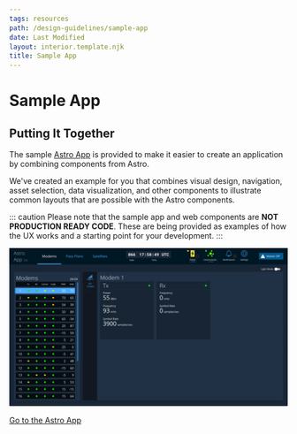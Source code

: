 ```yaml
---
tags: resources
path: /design-guidelines/sample-app
date: Last Modified
layout: interior.template.njk
title: Sample App
---
```


# Sample App

## Putting It Together

The sample [Astro App](https://sample-app.astrouxds.com/) is provided to make it easier to create an application by combining components from Astro.

We've created an example for you that combines visual design, navigation, asset selection, data visualization, and other components to illustrate common layouts that are possible with the Astro components.

::: caution
Please note that the sample app and web components are **NOT PRODUCTION READY CODE**. These are being provided as examples of how the UX works and a starting point for your development.
:::

![Astro Sample App screenshot.](/img/design-guidelines/astro-app.png)

[Go to the Astro App](https://sample-app.astrouxds.com/)
